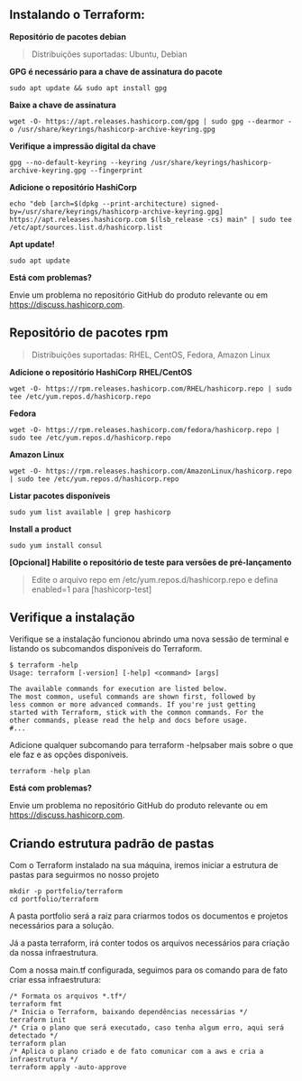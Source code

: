 ## Instalando o Terraform:
**Repositório de pacotes debian**
> Distribuições suportadas: Ubuntu, Debian

**GPG é necessário para a chave de assinatura do pacote**
```
sudo apt update && sudo apt install gpg
```
**Baixe a chave de assinatura**
```
wget -O- https://apt.releases.hashicorp.com/gpg | sudo gpg --dearmor -o /usr/share/keyrings/hashicorp-archive-keyring.gpg
```
**Verifique a impressão digital da chave**
```
gpg --no-default-keyring --keyring /usr/share/keyrings/hashicorp-archive-keyring.gpg --fingerprint
```
**Adicione o repositório HashiCorp**
```
echo "deb [arch=$(dpkg --print-architecture) signed-by=/usr/share/keyrings/hashicorp-archive-keyring.gpg] https://apt.releases.hashicorp.com $(lsb_release -cs) main" | sudo tee /etc/apt/sources.list.d/hashicorp.list
```
**Apt update!**
```
sudo apt update
```
**Está com problemas?**

Envie um problema no repositório GitHub do produto relevante ou em https://discuss.hashicorp.com.

## Repositório de pacotes rpm
> Distribuições suportadas: RHEL, CentOS, Fedora, Amazon Linux

**Adicione o repositório HashiCorp**
**RHEL/CentOS**
```
wget -O- https://rpm.releases.hashicorp.com/RHEL/hashicorp.repo | sudo tee /etc/yum.repos.d/hashicorp.repo
```
**Fedora**
```
wget -O- https://rpm.releases.hashicorp.com/fedora/hashicorp.repo | sudo tee /etc/yum.repos.d/hashicorp.repo
```
**Amazon Linux**
```
wget -O- https://rpm.releases.hashicorp.com/AmazonLinux/hashicorp.repo | sudo tee /etc/yum.repos.d/hashicorp.repo
```
**Listar pacotes disponíveis**
```
sudo yum list available | grep hashicorp
```
**Install a product**
```
sudo yum install consul
```
**[Opcional] Habilite o repositório de teste para versões de pré-lançamento**
> Edite o arquivo repo em /etc/yum.repos.d/hashicorp.repo e defina enabled=1 para [hashicorp-test]

## Verifique a instalação

Verifique se a instalação funcionou abrindo uma nova sessão de terminal e listando os subcomandos disponíveis do Terraform.

```
$ terraform -help
Usage: terraform [-version] [-help] <command> [args]

The available commands for execution are listed below.
The most common, useful commands are shown first, followed by
less common or more advanced commands. If you're just getting
started with Terraform, stick with the common commands. For the
other commands, please read the help and docs before usage.
#...
```

Adicione qualquer subcomando para terraform -helpsaber mais sobre o que ele faz e as opções disponíveis.
```
terraform -help plan
```

**Está com problemas?**

Envie um problema no repositório GitHub do produto relevante ou em https://discuss.hashicorp.com.


## Criando estrutura padrão de pastas
Com o Terraform instalado na sua máquina, iremos iniciar a estrutura de pastas para seguirmos no nosso projeto

```
mkdir -p portfolio/terraform
cd portfolio/terraform
```

A pasta portfolio será a raiz para criarmos todos os documentos e projetos necessários para a solução.

Já a pasta terraform, irá conter todos os arquivos necessários para criação da nossa infraestrutura.

Com a nossa main.tf configurada, seguimos para os comando para de fato criar essa infraestrutura:

```
/* Formata os arquivos *.tf*/
terraform fmt
/* Inicia o Terraform, baixando dependências necessárias */
terraform init
/* Cria o plano que será executado, caso tenha algum erro, aqui será detectado */
terraform plan
/* Aplica o plano criado e de fato comunicar com a aws e cria a infraestrutura */
terraform apply -auto-approve
```


```
```



